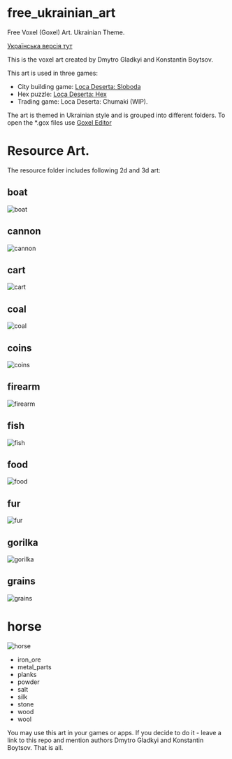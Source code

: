 # free_ukrainian_art
Free Voxel (Goxel) Art. Ukrainian Theme. 

[Українська версія тут](README_UK.md)

This is the voxel art created by Dmytro Gladkyi and Konstantin Boytsov.

This art is used in three games: 
- City building game: [Loca Deserta: Sloboda](http://locadeserta.com/citybuilding/index_en.html)
- Hex puzzle: [Loca Deserta: Hex](http://locadeserta.com/locadesertahex/index_en.html)
- Trading game: Loca Deserta: Chumaki (WIP).

The art is themed in Ukrainian style and is grouped into different folders.
To open the *.gox files use [Goxel Editor](https://goxel.xyz)

# Resource Art.

The resource folder includes following 2d and 3d art:

## boat
![boat](resources/boat/boat.png)
## cannon
![cannon](resources/cannon/cannon.png)
## cart
![cart](resources/cart/cart.png)
## coal
![coal](resources/coal/coal.png)
## coins
![coins](resources/coins/coins.png)
## firearm
![firearm](resources/firearm/firearm.png)
## fish
![fish](resources/fish/fish.png)
## food
![food](resources/food/food.png)
## fur
![fur](resources/fur/fur.png)
## gorilka
![gorilka](resources/gorilka/gorilka.png)
## grains
![grains](resources/grains/grains.png)
# horse
![horse](resources/horse/horse.png)
- iron_ore
- metal_parts
- planks
- powder
- salt
- silk
- stone
- wood
- wool


You may use this art in your games or apps. If you decide to do it - leave a link to this repo and mention authors Dmytro Gladkyi and Konstantin Boytsov. That is all.

